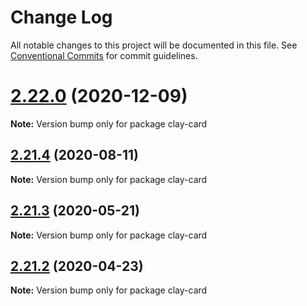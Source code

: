 # Change Log

All notable changes to this project will be documented in this file.
See [Conventional Commits](https://conventionalcommits.org) for commit guidelines.

# [2.22.0](https://github.com/liferay/clay/tree/master/packages/clay-card/compare/v2.21.5...v2.22.0) (2020-12-09)

**Note:** Version bump only for package clay-card





## [2.21.4](https://github.com/liferay/clay/tree/master/packages/clay-card/compare/v2.21.3...v2.21.4) (2020-08-11)

**Note:** Version bump only for package clay-card





## [2.21.3](https://github.com/liferay/clay/tree/master/packages/clay-card/compare/v2.21.2...v2.21.3) (2020-05-21)

**Note:** Version bump only for package clay-card





## [2.21.2](https://github.com/liferay/clay/tree/master/packages/clay-card/compare/v2.21.1...v2.21.2) (2020-04-23)

**Note:** Version bump only for package clay-card
